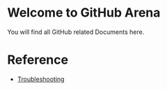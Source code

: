 # Welcome to GitHub Arena
You will find all GitHub related Documents here. 

# Reference
- [Troubleshooting](./troubleshooting.md)
